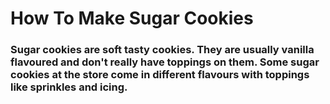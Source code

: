 # How To Make Sugar Cookies 

### Sugar cookies are soft tasty cookies. They are usually vanilla flavoured and don't really have toppings on them. Some sugar cookies at the store come in different flavours with toppings like sprinkles and icing. 
